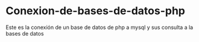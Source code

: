 # Conexion-de-bases-de-datos-php
Este es la conexión de un base de datos de php a mysql y sus consulta a la  bases de datos 
